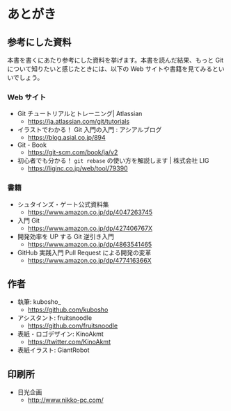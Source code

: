 # あとがき

## 参考にした資料

本書を書くにあたり参考にした資料を挙げます。本書を読んだ結果、もっと Git について知りたいと感じたときには、以下の Web サイトや書籍を見てみるといいでしょう。

### Web サイト

- Git チュートリアルとトレーニング| Atlassian
  - https://ja.atlassian.com/git/tutorials
- イラストでわかる！ Git 入門の入門 : アシアルブログ
  - https://blog.asial.co.jp/894
- Git - Book
  - https://git-scm.com/book/ja/v2
- 初心者でも分かる！ `git rebase` の使い方を解説します | 株式会社 LIG
  - https://liginc.co.jp/web/tool/79390

### 書籍

- シュタインズ・ゲート公式資料集
  - https://www.amazon.co.jp/dp/4047263745
- 入門 Git
  - https://www.amazon.co.jp/dp/427406767X
- 開発効率を UP する Git 逆引き入門
  - https://www.amazon.co.jp/dp/4863541465
- GitHub 実践入門 Pull Request による開発の変革
  - https://www.amazon.co.jp/dp/477416366X

## 作者

- 執筆: kubosho\_
  - https://github.com/kubosho
- アシスタント: fruitsnoodle
  - https://github.com/fruitsnoodle
- 表紙・ロゴデザイン: KinoAkmt
  - https://twitter.com/KinoAkmt
- 表紙イラスト: GiantRobot

## 印刷所

- 日光企画
  - http://www.nikko-pc.com/
